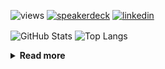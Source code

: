 ![views](https://komarev.com/ghpvc/?username=chck&color=blueviolet)
[![speakerdeck](https://img.shields.io/badge/Speaker_Deck-chck-8a2be2?style=flat-square&logo=speaker-deck)](https://speakerdeck.com/chck)
[![linkedin](https://img.shields.io/badge/LinkedIn-chck-8a2be2?style=flat-square&logo=linkedin)](https://www.linkedin.com/in/chck/)

<p align="left"> 
  <img alt="GitHub Stats" align="center" height="150" src="https://github-readme-stats-nine-umber-51.vercel.app/api?username=chck&count_private=true&show_icons=true&hide_title=true&theme=buefy" />
  <img alt="Top Langs" align="center" height="150" src="https://github-readme-stats-nine-umber-51.vercel.app/api/top-langs/?username=chck&layout=compact&count_private=true&show_icons=true&hide_title=true&theme=buefy" />
</p>

<details>
  <summary><b>Read more</b></summary>
  <br>

  <!--START_SECTION:waka-->
**🐱 My GitHub Data** 

> 📦 77.0 kB Used in GitHub's Storage 
 > 
> 🏆 77 Contributions in the Year 2024
 > 
> 💼 Opted to Hire
 > 
> 📜 134 Public Repositories 
 > 
> 🔑 19 Private Repositories 
 > 
**I'm a Night 🦉** 

```text
🌞 Morning                806 commits         ███░░░░░░░░░░░░░░░░░░░░░░   13.10 % 
🌆 Daytime                2013 commits        ████████░░░░░░░░░░░░░░░░░   32.72 % 
🌃 Evening                1751 commits        ███████░░░░░░░░░░░░░░░░░░   28.46 % 
🌙 Night                  1583 commits        ██████░░░░░░░░░░░░░░░░░░░   25.73 % 
```
📅 **I'm Most Productive on Thursday** 

```text
Monday                   1224 commits        █████░░░░░░░░░░░░░░░░░░░░   19.89 % 
Tuesday                  951 commits         ████░░░░░░░░░░░░░░░░░░░░░   15.46 % 
Wednesday                1016 commits        ████░░░░░░░░░░░░░░░░░░░░░   16.51 % 
Thursday                 1464 commits        ██████░░░░░░░░░░░░░░░░░░░   23.79 % 
Friday                   632 commits         ███░░░░░░░░░░░░░░░░░░░░░░   10.27 % 
Saturday                 332 commits         █░░░░░░░░░░░░░░░░░░░░░░░░   05.40 % 
Sunday                   534 commits         ██░░░░░░░░░░░░░░░░░░░░░░░   08.68 % 
```


📊 **This Week I Spent My Time On** 

```text
💬 Programming Languages: 
Other                    35 hrs 18 mins      █████████████████████████   98.57 % 
TOML                     8 mins              ░░░░░░░░░░░░░░░░░░░░░░░░░   00.39 % 
Git                      7 mins              ░░░░░░░░░░░░░░░░░░░░░░░░░   00.35 % 
Markdown                 4 mins              ░░░░░░░░░░░░░░░░░░░░░░░░░   00.23 % 
YAML                     4 mins              ░░░░░░░░░░░░░░░░░░░░░░░░░   00.19 % 

🔥 Editors: 
Chrome                   35 hrs 18 mins      █████████████████████████   98.57 % 
PyCharm                  14 mins             ░░░░░░░░░░░░░░░░░░░░░░░░░   00.69 % 
Neovim                   11 mins             ░░░░░░░░░░░░░░░░░░░░░░░░░   00.55 % 
VS Code                  4 mins              ░░░░░░░░░░░░░░░░░░░░░░░░░   00.20 % 
```

**I Mostly Code in Python** 

```text
Python                   41 repos            ████████░░░░░░░░░░░░░░░░░   33.06 % 
Jupyter Notebook         18 repos            ████░░░░░░░░░░░░░░░░░░░░░   14.52 % 
Rust                     7 repos             █░░░░░░░░░░░░░░░░░░░░░░░░   05.65 % 
Shell                    3 repos             █░░░░░░░░░░░░░░░░░░░░░░░░   02.42 % 
Astro                    1 repo              ░░░░░░░░░░░░░░░░░░░░░░░░░   00.81 % 
```



**Timeline**

![Lines of Code chart](https://raw.githubusercontent.com/chck/chck/main/assets/bar_graph.png)


 Last Updated on 2024-03-05 01:20 UTC
<!--END_SECTION:waka-->
</details>

